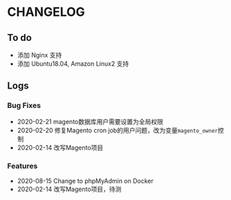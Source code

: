 # CHANGELOG

## To do

* 添加 Nginx 支持
* 添加 Ubuntu18.04, Amazon Linux2 支持

## Logs

### Bug Fixes

* 2020-02-21  magento数据库用户需要设置为全局权限
* 2020-02-20  修复Magento cron job的用户问题，改为变量```magento_owner```控制
* 2020-02-14  改写Magento项目

### Features

* 2020-08-15  Change to phpMyAdmin on Docker
* 2020-02-14  改写Magento项目，待测
